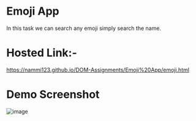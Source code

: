 # Emoji App
In this task we can search any emoji simply search the name.

# Hosted Link:-
https://nammi123.github.io/DOM-Assignments/Emoji%20App/emoji.html
# Demo Screenshot
![image](https://github.com/nammi123/DOM-Assignments/assets/96935962/aa29ea2e-420e-47b1-9d7a-13423bc00a1c)
